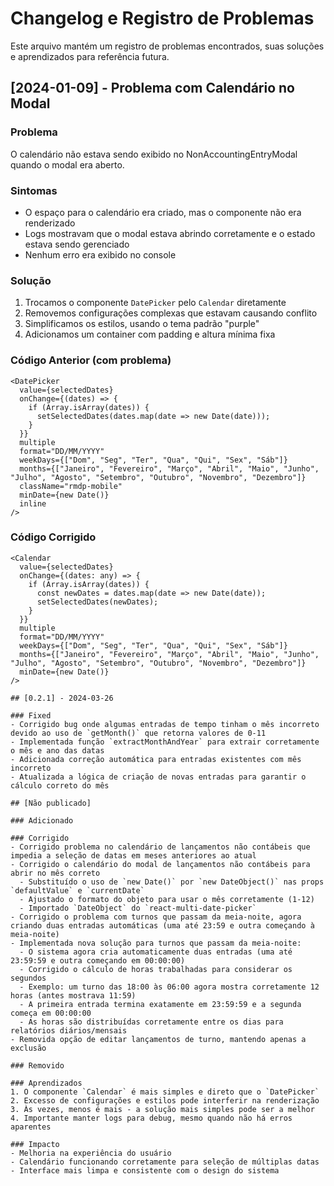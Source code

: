 # Changelog e Registro de Problemas

Este arquivo mantém um registro de problemas encontrados, suas soluções e aprendizados para referência futura.

## [2024-01-09] - Problema com Calendário no Modal

### Problema
O calendário não estava sendo exibido no NonAccountingEntryModal quando o modal era aberto.

### Sintomas
- O espaço para o calendário era criado, mas o componente não era renderizado
- Logs mostravam que o modal estava abrindo corretamente e o estado estava sendo gerenciado
- Nenhum erro era exibido no console

### Solução
1. Trocamos o componente `DatePicker` pelo `Calendar` diretamente
2. Removemos configurações complexas que estavam causando conflito
3. Simplificamos os estilos, usando o tema padrão "purple"
4. Adicionamos um container com padding e altura mínima fixa

### Código Anterior (com problema)
```tsx
<DatePicker
  value={selectedDates}
  onChange={(dates) => {
    if (Array.isArray(dates)) {
      setSelectedDates(dates.map(date => new Date(date)));
    }
  }}
  multiple
  format="DD/MM/YYYY"
  weekDays={["Dom", "Seg", "Ter", "Qua", "Qui", "Sex", "Sáb"]}
  months={["Janeiro", "Fevereiro", "Março", "Abril", "Maio", "Junho", "Julho", "Agosto", "Setembro", "Outubro", "Novembro", "Dezembro"]}
  className="rmdp-mobile"
  minDate={new Date()}
  inline
/>
```

### Código Corrigido
```tsx
<Calendar
  value={selectedDates}
  onChange={(dates: any) => {
    if (Array.isArray(dates)) {
      const newDates = dates.map(date => new Date(date));
      setSelectedDates(newDates);
    }
  }}
  multiple
  format="DD/MM/YYYY"
  weekDays={["Dom", "Seg", "Ter", "Qua", "Qui", "Sex", "Sáb"]}
  months={["Janeiro", "Fevereiro", "Março", "Abril", "Maio", "Junho", "Julho", "Agosto", "Setembro", "Outubro", "Novembro", "Dezembro"]}
  minDate={new Date()}
/>

## [0.2.1] - 2024-03-26

### Fixed
- Corrigido bug onde algumas entradas de tempo tinham o mês incorreto devido ao uso de `getMonth()` que retorna valores de 0-11
- Implementada função `extractMonthAndYear` para extrair corretamente o mês e ano das datas
- Adicionada correção automática para entradas existentes com mês incorreto
- Atualizada a lógica de criação de novas entradas para garantir o cálculo correto do mês

## [Não publicado]

### Adicionado

### Corrigido
- Corrigido problema no calendário de lançamentos não contábeis que impedia a seleção de datas em meses anteriores ao atual
- Corrigido o calendário do modal de lançamentos não contábeis para abrir no mês correto
  - Substituído o uso de `new Date()` por `new DateObject()` nas props `defaultValue` e `currentDate`
  - Ajustado o formato do objeto para usar o mês corretamente (1-12)
  - Importado `DateObject` do `react-multi-date-picker`
- Corrigido o problema com turnos que passam da meia-noite, agora criando duas entradas automáticas (uma até 23:59 e outra começando à meia-noite)
- Implementada nova solução para turnos que passam da meia-noite:
  - O sistema agora cria automaticamente duas entradas (uma até 23:59:59 e outra começando em 00:00:00)
  - Corrigido o cálculo de horas trabalhadas para considerar os segundos
  - Exemplo: um turno das 18:00 às 06:00 agora mostra corretamente 12 horas (antes mostrava 11:59)
  - A primeira entrada termina exatamente em 23:59:59 e a segunda começa em 00:00:00
  - As horas são distribuídas corretamente entre os dias para relatórios diários/mensais
- Removida opção de editar lançamentos de turno, mantendo apenas a exclusão

### Removido

### Aprendizados
1. O componente `Calendar` é mais simples e direto que o `DatePicker`
2. Excesso de configurações e estilos pode interferir na renderização
3. Às vezes, menos é mais - a solução mais simples pode ser a melhor
4. Importante manter logs para debug, mesmo quando não há erros aparentes

### Impacto
- Melhoria na experiência do usuário
- Calendário funcionando corretamente para seleção de múltiplas datas
- Interface mais limpa e consistente com o design do sistema
